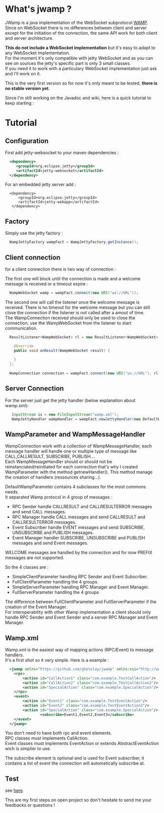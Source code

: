 What's jwamp ?
==============

JWamp is a java implementation of the WebSocket subprotocol [WAMP][wamp].  
Since on WebSocket there is no differences between client and server except for the initiation of the connection, the same API work for both client and server architecture.

**This do not include a WebSocket implementation** but it's easy to adapt to any WebSocket implementation.  
For the moment it's only compatible with jetty WebSocket and as you can see on sources the jetty's specific part is only 3 small classes.  
If you need it to work with a particulary WebSocket implementation just ask and I'll work on it.

This is the very first version so for now it's only meant to be tested, **there is no stable version yet**.

Since I'm still working on the Javadoc and wiki, here is a quick tutorial to keep starting :

Tutorial
========

Configuration
-------------

First add jetty-websocket to your maven dependencies : 
```xml
  <dependency>
     <groupId>org.eclipse.jetty</groupId>
     <artifactId>jetty-websocket</artifactId> 
  </dependency>
```
For an embedded jetty server add : 
```
  <dependency>
      <groupId>org.eclipse.jetty</groupId>
      <artifactId>jetty-webapp</artifactId>
   </dependency>
```
Factory
-------

Simply use the jetty factory : 
```java
  WampJettyFactory wampFact = WampJettyFactory.getInstance();
```

Client connection
-----------------

for a client connection there is two way of connection : 

The first one will block until the connection is made and a welcome message is received or a timeout expire :

```java
  WampWebSocket wamp = wampFact.connect(new URI("ws://URL"));
```

The second one will call the listener once the welcome message is received. There is no timeout for the welcome message but you can still close the connection if the listener is not called after a amout of time.  
The WampConnection received should only be used to close the connection, use the WampWebSocket from the listener to start communication.

```java
  ResultListener<WampWebSocket> rl = new ResultListener<WampWebSocket>() {

    @Override
    public void onResult(WampWebSocket result) {
					
    }
  };
			
  WampConnection connection = wampFact.connect(new URI("ws://URL"), rl);
```


Server Connection
-----------------

For the server just get the jetty handler (below explanation about wamp.xml): 

```java
   InputStream is = new FileInputStream("wamp.xml");
   WampJettyHandler wampHandler = wampFact.newJettyHandler(new DefaultWampParameter.SimpleServerParameter(is));
```


WampParameter and WampMessageHandler
------------------------------------

WampConnection work with a collection of WampMessageHandler, each message handler will handle one or multiple type of message like CALL,CALLRESULT, SUBSCRIBE, PUBLISH....  
Each WampMessageHandler should or should not be reinstanciated/reinitiated for each connection that's why I created WampParameter with the method getnewHandler(). This method manage the creation of handlers (ressources sharing...).

DefaultWampParameter contains 4 subclasses for the most commons needs.  
It separated Wamp protocol in 4 group of messages : 

* RPC Sender handle CALLRESULT and CALLRESULTERROR messages and send CALL messages.
* RPC Manager handle CALL messages and send CALLRESULT and CALLRESULTERROR messages.
* Event Subscriber handle EVENT messages and send SUBSCRIBE, UNSUBSCRIBE and PUBLISH messages.
* Event Manager handler SUBSCRIBE, UNSUBSCRIBE and PUBLISH messages and send Event messages.

WELCOME messages are handled by the connection and for now PREFIX messages are not supported.

So the 4 classes are : 

* SimpleClientParameter handling RPC Sender and Event Subscriber.
* FullClientParameter handling the 4 groups.
* SimpleServerParameter handling RPC Manager and Event Manager.
* FullServerParameter handling the 4 groups

The difference between FullClientParameter and FullServerParameter if the creation of the Event Manager.  
For interoperability with other Wamp implementation a client should only handle RPC Sender and Event Sender and a server RPC Manager and Event Manager.


Wamp.xml
--------

Wamp.xml is the easiest way of mapping actions (RPC/Event) to message handlers.  
It's a first shot so it very simple. Here is a example : 

```xml
  <jwamp xmlns="https://github.com/ghetolay/jwamp" xmlns:xsi="http://www.w3.org/2001/XMLSchema-instance" xsi:schemaLocation="https://github.com/ghetolay/jwamp https://raw.github.com/ghetolay/jwamp/master/jwamp.xsd">
	<rpc>
		<action id="CallAction1" class="com.example.TestCallAction"/>
		<action id="CallAction2" class="com.example.TestCallAction2"/>
		<action id="SpecialAction" class="com.example.SpecialAction"/>
	</rpc>
	<event>
		<action id="Event1" class="com.example.TestEventAction"/>
		<action id="Event2" class="com.example.TestEventAction2"/>
		<action id="SpecialAction" class="com.example.SpecialAction"/>
                <subscribe>Event1,Event2,Event3</subscribe>
	</event>
  </jwamp>
```

You don't need to have both rpc and event elements.  
RPC classes must implements CallAction.  
Event classes must implements EventAction or extends AbstractEventAction wich is simplier to use.  

The subscribe element is optional and is used for Event subscriber, it contains a list of event the connection will automatically subscribe at.  
  
Test
----

see [here][test-readme].  
  
  
  
This are my first steps on open project so don't hesitate to send me your feedbacks or questions ! 

[wamp]: http://wamp.ws/
[test-readme]: jwamp/tree/master/src/test/resources
